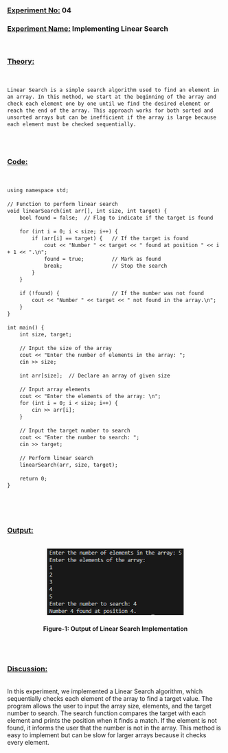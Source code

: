 ### **<u>Experiment No:</u> 04**

### **<u>Experiment Name:</u> Implementing Linear Search** 

<br>

### **<u>Theory:</u>**
                 
<br>                 
  
    Linear Search is a simple search algorithm used to find an element in an array. In this method, we start at the beginning of the array and check each element one by one until we find the desired element or reach the end of the array. This approach works for both sorted and unsorted arrays but can be inefficient if the array is large because each element must be checked sequentially.
      

<br> <br>



### **<u>Code:</u>**
<br>

```#include <iostream>
using namespace std;

// Function to perform linear search
void linearSearch(int arr[], int size, int target) {
    bool found = false;  // Flag to indicate if the target is found
    
    for (int i = 0; i < size; i++) {
        if (arr[i] == target) {   // If the target is found
            cout << "Number " << target << " found at position " << i + 1 << ".\n";
            found = true;         // Mark as found
            break;                // Stop the search
        }
    }
    
    if (!found) {                 // If the number was not found
        cout << "Number " << target << " not found in the array.\n";
    }
}

int main() {
    int size, target;

    // Input the size of the array
    cout << "Enter the number of elements in the array: ";
    cin >> size;

    int arr[size];  // Declare an array of given size

    // Input array elements
    cout << "Enter the elements of the array: \n";
    for (int i = 0; i < size; i++) {
        cin >> arr[i];
    }

    // Input the target number to search
    cout << "Enter the number to search: ";
    cin >> target;

    // Perform linear search
    linearSearch(arr, size, target);

    return 0;
}


```


<br><br>



### **<u>Output:</u>** 
<br>

<div align="center">
<img src="./linear_search.png">
<br>
<h4> Figure-1: Output of Linear Search Implementation </h4> 
</div>


<br><br>




### **<u>Discussion:</u>** 
<br>
In this experiment, we implemented a Linear Search algorithm, which sequentially checks each element of the array to find a target value. The program allows the user to input the array size, elements, and the target number to search. The search function compares the target with each element and prints the position when it finds a match. If the element is not found, it informs the user that the number is not in the array. This method is easy to implement but can be slow for larger arrays because it checks every element.



